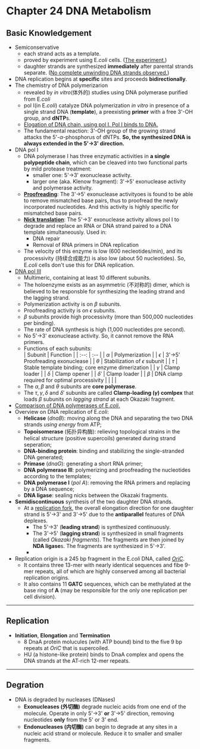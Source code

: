# Chapter 24 DNA Metabolism
## Basic Knowledgement
- Semiconservative
  - each strand acts as a template.
  - proved by experiment using E.*coli* cells. ([The experiment.](images/semi_exp.jpg))
  - daughter strands are synthesized **immediately** after parental strands separate. ([No complete unwinding DNA strands observed.](images/replication.jpg))
- DNA replication begins at **specific** sites and proceeds **bidirectionally**.
- The chemistry of DNA polymerizarion
  - revealed by *in vitro*(体外的) studies using DNA polymerase purified from E.*coli*
  - pol I(in E.*coli*) catalyze DNA polymerization *in vitro* in presence of a single strand DNA (**template**), a preexisting **primer** with a free 3'-OH group, and **dNTP**s.
  - [Elogation of DNA chain, using pol I. Pol I binds to DNA.](images/elongation.jpg)
  - The fundamental reaction: 3'-OH group of the growing strand attacks the 5'-$\alpha$-phosphorus of dNTPs. **So, the synthesized DNA is always extended in the 5'->3' direction.**
- DNA pol I
  - DNA polymerase I has three enzymatic activities in **a single polypeptide chain**, which can be cleaved into two functional parts by mild protease treatment:
    - smaller one: 5'->3' exonuclease activity.
    - larger one (aka. Klenow fragment): 3'->5' exonuclease activity and polymerase activity.
  - [**Proofreading**](images/proofread.jpg): The 3'->5' exonuclease activityoes is found to be able to remove mismatched base pairs, thus to proofread the newly incorporated nucleotides. And this activity is highly specific for mismatched base pairs.
  - [**Nick translation**](images/nickTranslation.jpg): The 5'->3' exonuclease activity allows pol I to degrade and replace an RNA or DNA strand paired to a DNA template simultaneously. Used in:
    - DNA repair
    - Removal of RNA primers in DNA replication
  - The velocity of this enzyme is low (600 necleotides/min), and its processivity (持续合成能力) is also low (about 50 nucleotides). So, E.*coli* cells don't use this for DNA replication.
- [DNA pol III](images/polIII.jpg)
  - Multimeric, containing at least 10 different subunits.
  - The holoenzyme exists as an asymmetric (不对称的) dimer, which is believed to be responsble for synthesizing the leading strand and the lagging strand.
  - Polymerization activity is on $\beta$ subunits.
  - Proofreading activity is on $\epsilon$ subunits.
  - $\beta$ subunits provide high processivity (more than 500,000 nucleotides per binding).
  - The rate of DNA synthesis is high (1,000 nucleotides pre second).
  - No 5'->3' exonuclease activity. So, it cannot remove the RNA primers.
  - Functions of each subunits: <br />
    | Subunit | Function |
    | :--: | :-- |
    | $\alpha$ | Polymerization |
    | $\epsilon$ | 3'->5' Proofreading exonuclease |
    | $\theta$ | Stabilization of $\epsilon$ subunit |
    | $\tau$ | Stable template binding; core enzyme dimerization |
    | $\gamma$ | Clamp loader |
    | $\delta$ | Clamp opener |
    | $\delta '$ | Clamp loader |
    | $\beta$ | DNA clamp required for optimal processivity |
    | | |
  - The $\alpha, \beta$ and $\theta$ subunits are **core polymerase**.
  - The $\tau, \gamma, \delta$ and $\delta '$ subunits are called **Clamp-loading ($\gamma$) comlpex** that loads $\beta$ subunits on *lagging strand* at each Okazaki fragment.
- [Comparison of DNA polymerases of E.*coli*.](images/comparison&#32;of&#32;pols.jpg)
- Overview on DNA replication of E.*coli*:
  - **Helicase** (*dnaB*): moving along the DNA and separating the two DNA strands *using energy* from ATP;
  - **Topoisomerase** (拓扑异构酶): relieving topological strains in the helical structure (positive supercoils) generated during strand seperation;
  - **DNA-binding protein**: binding and stabilizing the single-stranded DNA generated;
  - **Primase** (*dnaG*): generating a short RNA primer;
  - **DNA polymerase III**: polymerizing and proofreading the nucleotides according to the templates;
  - **DNA polymerase I** (*pol A*): removing the RNA primers and replacing by a DNA sequence;
  - **DNA ligase**: sealing nicks between the Okazaki fragments.
- **Semidiscontinuous** synthesis of the two daughter DNA strands.
  - At a [replication fork](images/replicationFork.jpg), the overall elongation direction for one daughter strand is 5'->3' and 3'->5' due to the **antiparallel** features of DNA deplexes.
    - The 5'->3' (**leading strand**) is synthesized continuously.
    - The 3'->5' (**lagging strand**) is synthesized in small fragments (called *Okazaki fragments*). The fragments are then joined by **NDA ligase**s. The fragments are synthesized in 5'->3'.
    - 
- Replication origin is a 245 bp fragment in the E.*coli* DNA, called [*OriC*](images/OriC.jpg).
  - It contains three 13-mer with nearly identical sequences and fibe 9-mer repeats, all of which are highly conserved among all bacterial replication origins.
  - It also contains 11 **GATC** sequences, which can be methylated at the base ring of **A** (may be responsible for the only one replication per cell division).
-----------
## Replication
- **Initiation**, **Elongation** and **Termination**
  - 8 DnaA protein molucules (with ATP bound) bind to the five 9 bp repeats at *OriC* that is supercoiled.
  - HU (a histone-like protein) binds to DnaA complex and opens the DNA strands at the AT-rich 12-mer repeats.
-----------
## Degration
- DNA is degraded by nucleases (DNases)
  - **Exonucleases (外切酶)** degrade nucleic acids from one end of the molecule. Operate in only 5'->3' **or** 3'->5' direction, removing nucleotides **only** from the 5' or 3' end.
  - **Endonucleases (内切酶)** can begin to degrade at any sites in a nucleic acid strand or molecule. Reduce it to smaller and smaller fragments.